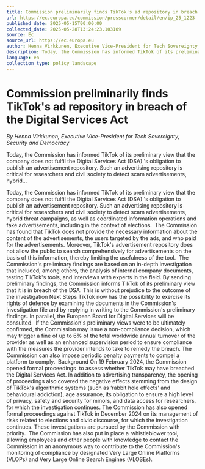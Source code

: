 ```yaml
---
title: Commission preliminarily finds TikTok's ad repository in breach of the Digital Services Act
url: https://ec.europa.eu/commission/presscorner/detail/en/ip_25_1223
published_date: 2025-05-15T00:00:00
collected_date: 2025-05-28T13:24:23.103109
source: Ec
source_url: https://ec.europa.eu
author: Henna Virkkunen, Executive Vice-President for Tech Sovereignty, Security and Democracy
description: Today, the Commission has informed TikTok of its preliminary view that the company does not fulfil the Digital Services Act (DSA) 's obligation to publish an advertisement repository. Such an advertising repository is critical for researchers and civil society to detect scam advertisements, hybrid...
language: en
collection_type: policy_landscape
---
```


# Commission preliminarily finds TikTok's ad repository in breach of the Digital Services Act

*By Henna Virkkunen, Executive Vice-President for Tech Sovereignty, Security and Democracy*

Today, the Commission has informed TikTok of its preliminary view that the company does not fulfil the Digital Services Act (DSA) 's obligation to publish an advertisement repository. Such an advertising repository is critical for researchers and civil society to detect scam advertisements, hybrid...

Today, the Commission has informed TikTok of its preliminary view that the company does not fulfil the Digital Services Act (DSA) 's obligation to publish an advertisement repository. Such an advertising repository is critical for researchers and civil society to detect scam advertisements, hybrid threat campaigns, as well as coordinated information operations and fake advertisements, including in the context of elections.  
 The Commission has found that TikTok does not provide the necessary information about the content of the advertisements, the users targeted by the ads, and who paid for the advertisements. Moreover, TikTok's advertisement repository does not allow the public to search comprehensively for advertisements on the basis of this information, thereby limiting the usefulness of the tool.  
 The Commission's preliminary findings are based on an in-depth investigation that included, among others, the analysis of internal company documents, testing TikTok's tools, and interviews with experts in the field. By sending preliminary findings, the Commission informs TikTok of its preliminary view that it is in breach of the DSA. This is without prejudice to the outcome of the investigation 
 Next Steps 
 TikTok now has the possibility to exercise its rights of defence by examining the documents in the Commission's investigation file and by replying in writing to the Commission's preliminary findings. In parallel, the European Board for Digital Services will be consulted.  
 If the Commission's preliminary views were to be ultimately confirmed, the Commission may issue a non-compliance decision, which may trigger a fine of up to 6% of the total worldwide annual turnover of the provider as well as an enhanced supervision period to ensure compliance with the measures the provider intends to take to remedy the breach. The Commission can also impose periodic penalty payments to compel a platform to comply.  
 Background 
 On 19 February 2024, the Commission  opened formal proceedings  to assess whether TikTok may have breached the Digital Services Act. In addition to advertising transparency, the opening of proceedings also covered the negative effects stemming from the design of TikTok's algorithmic systems (such as ‘rabbit hole effects' and behavioural addiction), age assurance, its obligation to ensure a high level of privacy, safety and security for minors, and data access for researchers, for which the investigation continues. 
 The Commission has also opened formal proceedings against TikTok in December 2024 on its management of risks related to elections and civic discourse, for which the investigation continues. These investigations are pursued by the Commission with priority.  
 The Commission has also put in place a  whistleblower tool, allowing employees and other people with knowledge to contact the Commission in an anonymous way to contribute to the Commission's monitoring of compliance by designated Very Large Online Platforms (VLOPs) and Very Large Online Search Engines (VLOSEs).
